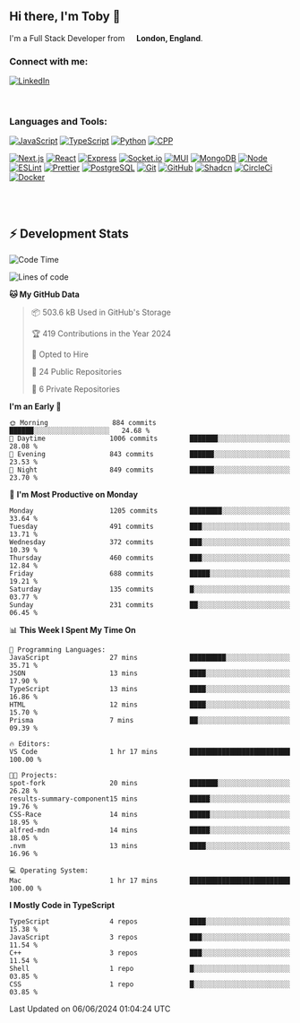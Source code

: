 ## Hi there, I'm Toby 👋

I'm a Full Stack Developer from <img src="https://cdn-icons-png.flaticon.com/512/197/197374.png" width="13" /> **London, England**.

### Connect with me:

[![LinkedIn][linkedin-shield]][linkedin-url]

<br />

### Languages and Tools:

[![JavaScript][JavaScript]][JavaScript-url] [![TypeScript][TypeScript]][TypeScript-url] [![Python][Python]][Python-url] [![CPP][CPP]][CPP-url]

[![Next.js][Next.js]][Next-url] [![React][React.js]][React-url] [![Express][Express.js]][Express-url] [![Socket.io][SocketIo]][SocketIo-url] [![MUI][MUI]][MUI-url] [![MongoDB][MongoDB]][Mongo-url] [![Node][Node.js]][Node-url] [![ESLint][ESLint]][ESLint-url] [![Prettier][Prettier]][Prettier-url] [![PostgreSQL][PostgreSQL]][PostgreSQL-url] [![Git][Git]][Git-url] [![GitHub][GitHub]][GitHub-url] [![Shadcn][Shadcn]][Shadcn-url] [![CircleCi][CircleCi]][CircleCi-url] [![Docker][Docker]][Docker-url]

<br />
<br />

## :zap: Development Stats

<!--START_SECTION:waka-->
![Code Time](http://img.shields.io/badge/Code%20Time-613%20hrs%2041%20mins-blue)

![Lines of code](https://img.shields.io/badge/From%20Hello%20World%20I%27ve%20Written-2.7%20million%20lines%20of%20code-blue)

**🐱 My GitHub Data** 

> 📦 503.6 kB Used in GitHub's Storage 
 > 
> 🏆 419 Contributions in the Year 2024
 > 
> 💼 Opted to Hire
 > 
> 📜 24 Public Repositories 
 > 
> 🔑 6 Private Repositories 
 > 
**I'm an Early 🐤** 

```text
🌞 Morning                884 commits         ██████░░░░░░░░░░░░░░░░░░░   24.68 % 
🌆 Daytime                1006 commits        ███████░░░░░░░░░░░░░░░░░░   28.08 % 
🌃 Evening                843 commits         ██████░░░░░░░░░░░░░░░░░░░   23.53 % 
🌙 Night                  849 commits         ██████░░░░░░░░░░░░░░░░░░░   23.70 % 
```
📅 **I'm Most Productive on Monday** 

```text
Monday                   1205 commits        ████████░░░░░░░░░░░░░░░░░   33.64 % 
Tuesday                  491 commits         ███░░░░░░░░░░░░░░░░░░░░░░   13.71 % 
Wednesday                372 commits         ███░░░░░░░░░░░░░░░░░░░░░░   10.39 % 
Thursday                 460 commits         ███░░░░░░░░░░░░░░░░░░░░░░   12.84 % 
Friday                   688 commits         █████░░░░░░░░░░░░░░░░░░░░   19.21 % 
Saturday                 135 commits         █░░░░░░░░░░░░░░░░░░░░░░░░   03.77 % 
Sunday                   231 commits         ██░░░░░░░░░░░░░░░░░░░░░░░   06.45 % 
```


📊 **This Week I Spent My Time On** 

```text
💬 Programming Languages: 
JavaScript               27 mins             █████████░░░░░░░░░░░░░░░░   35.71 % 
JSON                     13 mins             ████░░░░░░░░░░░░░░░░░░░░░   17.90 % 
TypeScript               13 mins             ████░░░░░░░░░░░░░░░░░░░░░   16.86 % 
HTML                     12 mins             ████░░░░░░░░░░░░░░░░░░░░░   15.70 % 
Prisma                   7 mins              ██░░░░░░░░░░░░░░░░░░░░░░░   09.39 % 

🔥 Editors: 
VS Code                  1 hr 17 mins        █████████████████████████   100.00 % 

🐱‍💻 Projects: 
spot-fork                20 mins             ███████░░░░░░░░░░░░░░░░░░   26.28 % 
results-summary-component15 mins             █████░░░░░░░░░░░░░░░░░░░░   19.76 % 
CSS-Race                 14 mins             █████░░░░░░░░░░░░░░░░░░░░   18.95 % 
alfred-mdn               14 mins             █████░░░░░░░░░░░░░░░░░░░░   18.05 % 
.nvm                     13 mins             ████░░░░░░░░░░░░░░░░░░░░░   16.96 % 

💻 Operating System: 
Mac                      1 hr 17 mins        █████████████████████████   100.00 % 
```

**I Mostly Code in TypeScript** 

```text
TypeScript               4 repos             ████░░░░░░░░░░░░░░░░░░░░░   15.38 % 
JavaScript               3 repos             ███░░░░░░░░░░░░░░░░░░░░░░   11.54 % 
C++                      3 repos             ███░░░░░░░░░░░░░░░░░░░░░░   11.54 % 
Shell                    1 repo              █░░░░░░░░░░░░░░░░░░░░░░░░   03.85 % 
CSS                      1 repo              █░░░░░░░░░░░░░░░░░░░░░░░░   03.85 % 
```




 Last Updated on 06/06/2024 01:04:24 UTC
<!--END_SECTION:waka-->


<!-- MARKDOWN LINKS & IMAGES -->
<!-- https://www.markdownguide.org/basic-syntax/#reference-style-links -->

[CPP-url]: https://cplusplus.com/
[CPP]: https://img.shields.io/badge/-C++-blue?style=for-the-badge&logo=cplusplus
[JavaScript-url]: https://developer.mozilla.org/en-US/docs/Web/JavaScript
[JavaScript]: https://shields.io/badge/JavaScript-F7DF1E?logo=JavaScript&logoColor=000&style=for-the-badge
[TypeScript-url]: https://www.typescriptlang.org/
[TypeScript]: https://shields.io/badge/TypeScript-3178C6?logo=TypeScript&logoColor=FFF&style=for-the-badge
[Python-url]: https://www.python.org/
[Python]: https://img.shields.io/badge/python-3670A0?style=for-the-badge&logo=python&logoColor=ffdd54
[linkedin-shield]: https://img.shields.io/badge/LinkedIn-0077B5?style=for-the-badge&logo=linkedin&logoColor=white
[linkedin-url]: https://linkedin.com/in/toby-dixon-smith/
[Next.js]: https://img.shields.io/badge/next.js-000000?style=for-the-badge&logo=nextdotjs&logoColor=white
[Next-url]: https://nextjs.org/
[React.js]: https://img.shields.io/badge/React-20232A?style=for-the-badge&logo=react&logoColor=61DAFB
[React-url]: https://reactjs.org/
[Express.js]: https://img.shields.io/badge/Express.js-404D59?style=for-the-badge&logo=express
[Express-url]: https://expressjs.com/
[Node.js]: https://img.shields.io/badge/Node.js-43853D?style=for-the-badge&logo=node.js&logoColor=white
[Node-url]: https://nodejs.org/
[MongoDB]: https://img.shields.io/badge/MongoDB-4EA94B?style=for-the-badge&logo=mongodb&logoColor=white
[Mongo-url]: https://www.mongodb.com/
[ESLint]: https://img.shields.io/badge/eslint-3A33D1?style=for-the-badge&logo=eslint&logoColor=white
[ESLint-url]: https://eslint.org/
[Prettier]: https://img.shields.io/badge/prettier-1A2C34?style=for-the-badge&logo=prettier&logoColor=F7BA3E
[Prettier-url]: https://prettier.io/
[SocketIo-url]: https://socket.io/
[SocketIo]: https://img.shields.io/badge/Socket.io-010101?style=for-the-badge&logo=socket.io&badgeColor=010101
[MUI-url]: https://mui.com/
[MUI]: https://img.shields.io/badge/MUI-%230081CB.svg?style=for-the-badge&logo=mui&logoColor=white
[PostgreSQL-url]: https://www.postgresql.org/
[PostgreSQL]: https://img.shields.io/badge/postgresql-4169e1?style=for-the-badge&logo=postgresql&logoColor=white
[Git-url]: https://git-scm.com/
[Git]: https://img.shields.io/badge/GIT-E44C30?style=for-the-badge&logo=git&logoColor=white
[GitHub-url]: https://github.com/
[GitHub]: https://img.shields.io/badge/GitHub-100000?style=for-the-badge&logo=github&logoColor=white
[Shadcn-url]: https://ui.shadcn.com/
[Shadcn]: https://img.shields.io/badge/shadcn%2Fui-000?logo=shadcnui&logoColor=fff&style=for-the-badge
[CircleCi-url]: https://ui.shadcn.com/
[CircleCi]: https://img.shields.io/badge/circleci-343434?logo=circleci&logoColor=fff&style=for-the-badge
[Docker-url]: https://ui.shadcn.com/
[Docker]: https://img.shields.io/badge/docker-2496ED?logo=docker&logoColor=fff&style=for-the-badge
